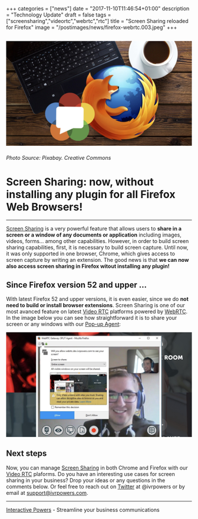 +++
categories = ["news"]
date = "2017-11-10T11:46:54+01:00"
description = "Technology Update"
draft = false
tags = ["screensharing","videortc","webrtc","rtc"]
title = "Screen Sharing reloaded for Firefox"
image = "/postimages/news/firefox-webrtc.003.jpeg"
+++

![Screen capture Firefox](/postimages/news/firefox-webrtc.003.jpeg)
------------
###### Photo Source: Pixabay. Creative Commons

# Screen Sharing: now, without installing any plugin for all Firefox Web Browsers!
---

[Screen Sharing](http://blog.ivrpowers.com/post/products/video-rtc-screen-sharing/) is a very powerful feature that allows users to **share in a screen or a window of any documents or application** including images, videos, forms… among other capabilities. However, in order to build screen sharing capabilities, first, it is necessary to build screen capture. Until now, it was only supported in one browser, Chrome, which gives access to screen capture by writing an extension. The good news is that **we can now also access screen sharing in Firefox witout installing any plugin!**

##	Since Firefox version 52 and upper ...

With latest Firefox 52 and upper versions, it is even easier, since we do **not need to build or install browser extensions**. Screen Sharing is one of our most avanced feature on latest [Video RTC](http://blog.ivrpowers.com/post/products/video-rtc/) platforms powered by [WebRTC](http://blog.ivrpowers.com/post/technologies/what-is-webrtc/). In the image below you can see how straightforward it is to share your screen or any windows with our [Pop-up Agent](http://blog.ivrpowers.com/post/products/video-rtc-pop-up-agent/):

![Screen Capture](/postimages/news/firefox-webrtc.004.jpeg)

##	Next steps

Now, you can manage [Screen Sharing]( http://blog.ivrpowers.com/post/products/video-rtc-screen-sharing/) in both Chrome and Firefox with our [Video RTC](http://blog.ivrpowers.com/post/products/video-rtc/) plaforms. Do you have an interesting use cases for screen sharing in your business? Drop your ideas or any questions in the comments below. Or feel free to reach out on [Twitter](https://twitter.com/ivrpowers]) at @ivrpowers or by email at [support@ivrpowers.com](mailto:support@ivrpowers.com).

---
[Interactive Powers](http://www.ivrpowers.com/ ) - Streamline your business communications



